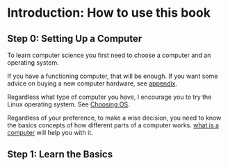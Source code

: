# Introduction: How to use this book

## Step 0: Setting Up a Computer

To learn computer science you first need to choose a computer and an operating system. 

If you have a functioning computer, that will be enough. 
If you want some advice on buying a new computer hardware, see [appendix](./appendix/advice_on_buying_a_computer.md).

Regardless what type of computer you have, I encourage you to try the Linux operating system. See [Choosing OS](../introduction/choosing_os.md).

Regardless of your preference, to make a wise decision, you need to know the basics concepts of how different parts of a computer works. 
[what is a computer](./what_is_a_computer.md) will help you with it.

## Step 1: Learn the Basics


